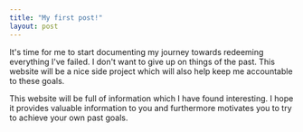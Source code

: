 ```yaml
---
title: "My first post!"
layout: post
---
```


It's time for me to start documenting my journey towards redeeming everything I've failed. I don't want to give up on things of the past. This website will be a nice side project which will also help keep me accountable to these goals.

This website will be full of information which I have found interesting. I hope it provides valuable information to you and furthermore motivates you to try to achieve your own past goals.
